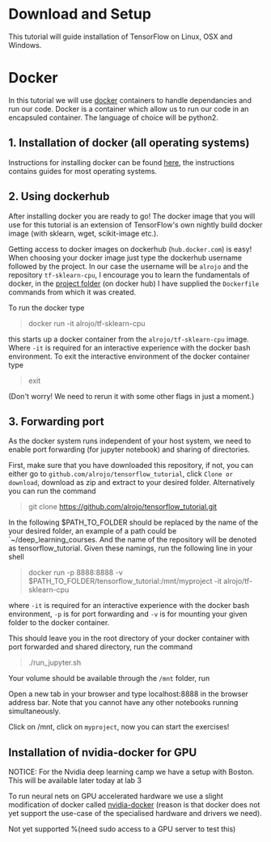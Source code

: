 # Download and Setup

This tutorial will guide installation of TensorFlow on Linux, OSX and Windows.

# Docker

In this tutorial we will use [docker](https://www.docker.com/) containers to handle dependancies and run our code.
Docker is a container which allow us to run our code in an encapsuled container.
The language of choice will be python2.

## 1. Installation of docker (all operating systems)

Instructions for installing docker can be found [here](https://docs.docker.com/engine/installation/#installation), the instructions contains guides for most operating systems.

## 2. Using dockerhub

After installing docker you are ready to go! The docker image that you will use for this tutorial is an extension of TensorFlow's own nightly build docker image (with sklearn, wget, scikit-image etc.).

Getting access to docker images on dockerhub (`hub.docker.com`) is easy! When choosing your docker image just type the dockerhub username followed by the project. In our case the username will be `alrojo` and the repository `tf-sklearn-cpu`, I encourage you to learn the fundamentals of docker, in the [project folder](https://hub.docker.com/r/alrojo/docker-whale/) (on docker hub) I have supplied the `Dockerfile` commands from which it was created.

To run the docker type

>docker run -it alrojo/tf-sklearn-cpu

this starts up a docker container from the `alrojo/tf-sklearn-cpu` image.
Where `-it` is required for an interactive experience with the docker bash environment.
To exit the interactive environment of the docker container type

>exit

(Don't worry! We need to rerun it with some other flags in just a moment.)

## 3. Forwarding port

As the docker system runs independent of your host system, we need to enable port forwarding (for jupyter notebook) and sharing of directories.

First, make sure that you have downloaded this repository, if not, you can either go to `github.com/alrojo/tensorflow_tutorial`, click `Clone or download`, download as zip and extract to your desired folder.
Alternatively you can run the command

>git clone https://github.com/alrojo/tensorflow_tutorial.git

In the following $PATH\_TO\_FOLDER should be replaced by the name of the your desired folder, an example of a path could be `~/deep\_learning\_courses.
And the name of the repository will be denoted as tensorflow_tutorial.
Given these namings, run the following line in your shell

>docker run -p 8888:8888 -v $PATH\_TO\_FOLDER/tensorflow_tutorial:/mnt/myproject -it alrojo/tf-sklearn-cpu

where `-it` is required for an interactive experience with the docker bash environment, `-p` is for port forwarding	and `-v` is for mounting your given folder to the docker container.

This should leave you in the root directory of your docker container with port forwarded and shared directory, run the command

>./run\_jupyter.sh

Your volume should be available through the `/mnt` folder, run

Open a new tab in your browser and type localhost:8888 in the browser address bar. Note that you cannot have any other notebooks running simultaneously.

Click on /mnt, click on `myproject`, now you can start the exercises!

## Installation of nvidia-docker for GPU

NOTICE: For the Nvidia deep learning camp we have a setup with Boston. This will be available later today at lab 3

To run neural nets on GPU accelerated hardware we use a slight modification of docker called [nvidia-docker](https://github.com/NVIDIA/nvidia-docker) (reason is that docker does not yet support the use-case of the specialised hardware and drivers we need).

Not yet supported %(need sudo access to a GPU server to test this)
